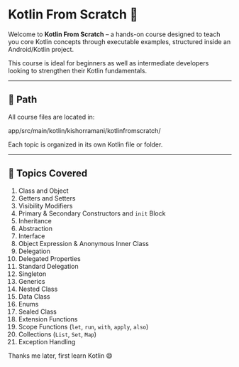 # Kotlin From Scratch 🚀

Welcome to **Kotlin From Scratch** – a hands-on course designed to teach you core Kotlin concepts through executable examples, structured inside an Android/Kotlin project.

This course is ideal for beginners as well as intermediate developers looking to strengthen their Kotlin fundamentals.

---

## 📂 Path

All course files are located in:

app/src/main/kotlin/kishorramani/kotlinfromscratch/


Each topic is organized in its own Kotlin file or folder.

---

## 📘 Topics Covered

1. Class and Object
2. Getters and Setters
3. Visibility Modifiers
4. Primary & Secondary Constructors and `init` Block
5. Inheritance
6. Abstraction
7. Interface
8. Object Expression & Anonymous Inner Class
9. Delegation
10. Delegated Properties
11. Standard Delegation
12. Singleton
13. Generics
14. Nested Class
15. Data Class
16. Enums
17. Sealed Class
18. Extension Functions
19. Scope Functions (`let`, `run`, `with`, `apply`, `also`)
20. Collections (`List`, `Set`, `Map`)
21. Exception Handling

Thanks me later, first learn Kotlin 😄
